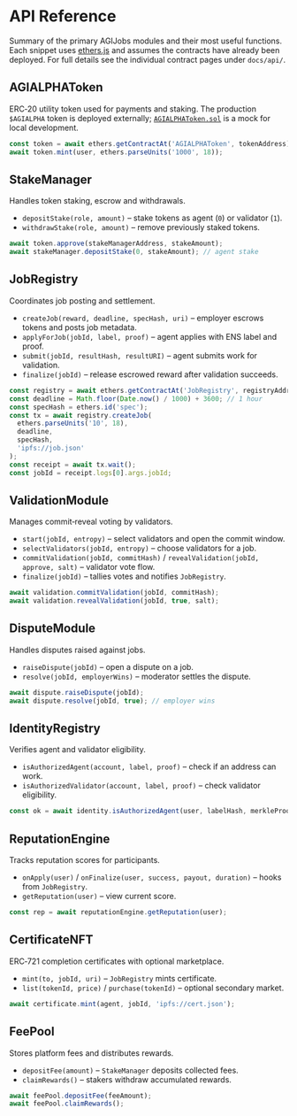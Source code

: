 # API Reference

Summary of the primary AGIJobs modules and their most useful functions.
Each snippet uses [ethers.js](https://docs.ethers.org/) and assumes the
contracts have already been deployed. For full details see the individual
contract pages under `docs/api/`.

## AGIALPHAToken

ERC‑20 utility token used for payments and staking. The production `$AGIALPHA` token is deployed externally; [`AGIALPHAToken.sol`](../contracts/test/AGIALPHAToken.sol) is a mock for local development.

```javascript
const token = await ethers.getContractAt('AGIALPHAToken', tokenAddress);
await token.mint(user, ethers.parseUnits('1000', 18));
```

## StakeManager

Handles token staking, escrow and withdrawals.

- `depositStake(role, amount)` – stake tokens as agent (`0`) or validator (`1`).
- `withdrawStake(role, amount)` – remove previously staked tokens.

```javascript
await token.approve(stakeManagerAddress, stakeAmount);
await stakeManager.depositStake(0, stakeAmount); // agent stake
```

## JobRegistry

Coordinates job posting and settlement.

- `createJob(reward, deadline, specHash, uri)` – employer escrows tokens and posts job metadata.
- `applyForJob(jobId, label, proof)` – agent applies with ENS label and proof.
- `submit(jobId, resultHash, resultURI)` – agent submits work for validation.
- `finalize(jobId)` – release escrowed reward after validation succeeds.

```javascript
const registry = await ethers.getContractAt('JobRegistry', registryAddress);
const deadline = Math.floor(Date.now() / 1000) + 3600; // 1 hour
const specHash = ethers.id('spec');
const tx = await registry.createJob(
  ethers.parseUnits('10', 18),
  deadline,
  specHash,
  'ipfs://job.json'
);
const receipt = await tx.wait();
const jobId = receipt.logs[0].args.jobId;
```

## ValidationModule

Manages commit‑reveal voting by validators.

- `start(jobId, entropy)` – select validators and open the commit window.
- `selectValidators(jobId, entropy)` – choose validators for a job.
- `commitValidation(jobId, commitHash)` / `revealValidation(jobId, approve, salt)` – validator vote flow.
- `finalize(jobId)` – tallies votes and notifies `JobRegistry`.

```javascript
await validation.commitValidation(jobId, commitHash);
await validation.revealValidation(jobId, true, salt);
```

## DisputeModule

Handles disputes raised against jobs.

- `raiseDispute(jobId)` – open a dispute on a job.
- `resolve(jobId, employerWins)` – moderator settles the dispute.

```javascript
await dispute.raiseDispute(jobId);
await dispute.resolve(jobId, true); // employer wins
```

## IdentityRegistry

Verifies agent and validator eligibility.

- `isAuthorizedAgent(account, label, proof)` – check if an address can work.
- `isAuthorizedValidator(account, label, proof)` – check validator eligibility.

```javascript
const ok = await identity.isAuthorizedAgent(user, labelHash, merkleProof);
```

## ReputationEngine

Tracks reputation scores for participants.

- `onApply(user)` / `onFinalize(user, success, payout, duration)` – hooks from `JobRegistry`.
- `getReputation(user)` – view current score.

```javascript
const rep = await reputationEngine.getReputation(user);
```

## CertificateNFT

ERC‑721 completion certificates with optional marketplace.

- `mint(to, jobId, uri)` – `JobRegistry` mints certificate.
- `list(tokenId, price)` / `purchase(tokenId)` – optional secondary market.

```javascript
await certificate.mint(agent, jobId, 'ipfs://cert.json');
```

## FeePool

Stores platform fees and distributes rewards.

- `depositFee(amount)` – `StakeManager` deposits collected fees.
- `claimRewards()` – stakers withdraw accumulated rewards.

```javascript
await feePool.depositFee(feeAmount);
await feePool.claimRewards();
```
